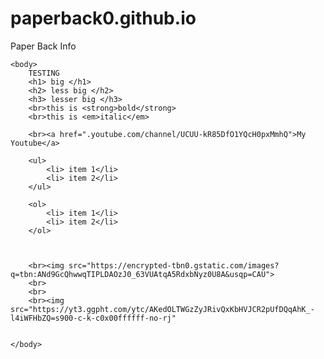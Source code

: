 # paperback0.github.io
<!doctype html>
<html>
	<head>Paper Back Info</head>

	<body>
		TESTING
		<h1> big </h1>
		<h2> less big </h2>
		<h3> lesser big </h3>
		<br>this is <strong>bold</strong>
		<br>this is <em>italic</em>

		<br><a href=".youtube.com/channel/UCUU-kR85DfO1YQcH0pxMmhQ">My Youtube</a>

		<ul>
			<li> item 1</li>
			<li> item 2</li>
		</ul>

		<ol>
			<li> item 1</li>
			<li> item 2</li>
		</ol>
		


		<br><img src="https://encrypted-tbn0.gstatic.com/images?q=tbn:ANd9GcQhwwqTIPLDAOzJ0_63VUAtqA5RdxbNyz0U8A&usqp=CAU">
		<br>
		<br>
		<br><img src="https://yt3.ggpht.com/ytc/AKedOLTWGzZyJRivQxKbHVJCR2pUfDQqAhK_-l4iWFHbZQ=s900-c-k-c0x00ffffff-no-rj"


	</body>

</html>
